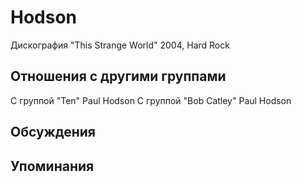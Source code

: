 # Hodson

Дискография
"This Strange World" 2004, Hard Rock

## Отношения с другими группами

C группой "Ten" Paul Hodson
C группой "Bob Catley" Paul Hodson

## Обсуждения


## Упоминания

